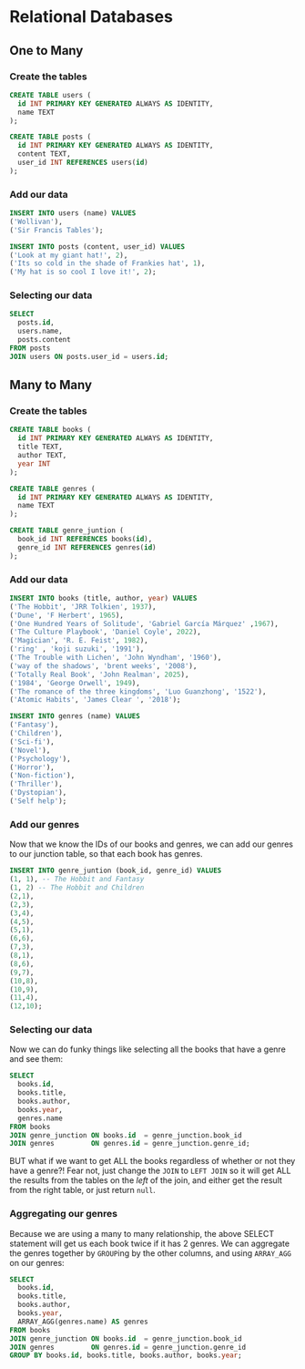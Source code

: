 # Relational Databases

## One to Many

### Create the tables

```sql
CREATE TABLE users (
  id INT PRIMARY KEY GENERATED ALWAYS AS IDENTITY,
  name TEXT
);

CREATE TABLE posts (
  id INT PRIMARY KEY GENERATED ALWAYS AS IDENTITY,
  content TEXT,
  user_id INT REFERENCES users(id)
);
```

### Add our data

```sql
INSERT INTO users (name) VALUES
('Wollivan'),
('Sir Francis Tables');

INSERT INTO posts (content, user_id) VALUES
('Look at my giant hat!', 2),
('Its so cold in the shade of Frankies hat', 1),
('My hat is so cool I love it!', 2);
```

### Selecting our data

```sql
SELECT
  posts.id,
  users.name,
  posts.content
FROM posts
JOIN users ON posts.user_id = users.id;
```

## Many to Many

### Create the tables

```sql
CREATE TABLE books (
  id INT PRIMARY KEY GENERATED ALWAYS AS IDENTITY,
  title TEXT,
  author TEXT,
  year INT
);

CREATE TABLE genres (
  id INT PRIMARY KEY GENERATED ALWAYS AS IDENTITY,
  name TEXT
);

CREATE TABLE genre_juntion (
  book_id INT REFERENCES books(id),
  genre_id INT REFERENCES genres(id)
);
```

### Add our data

```sql
INSERT INTO books (title, author, year) VALUES
('The Hobbit', 'JRR Tolkien', 1937),
('Dune', 'F Herbert', 1965),
('One Hundred Years of Solitude', 'Gabriel García Márquez' ,1967),
('The Culture Playbook', 'Daniel Coyle', 2022),
('Magician', 'R. E. Feist', 1982),
('ring' , 'koji suzuki', '1991'),
('The Trouble with Lichen', 'John Wyndham', '1960'),
('way of the shadows', 'brent weeks', '2008'),
('Totally Real Book', 'John Realman', 2025),
('1984', 'George Orwell', 1949),
('The romance of the three kingdoms', 'Luo Guanzhong', '1522'),
('Atomic Habits', 'James Clear ', '2018');

INSERT INTO genres (name) VALUES
('Fantasy'),
('Children'),
('Sci-fi'),
('Novel'),
('Psychology'),
('Horror'),
('Non-fiction'),
('Thriller'),
('Dystopian'),
('Self help');
```

### Add our genres

Now that we know the IDs of our books and genres, we can add our genres to our junction table, so that each book has genres.

```sql
INSERT INTO genre_juntion (book_id, genre_id) VALUES
(1, 1), -- The Hobbit and Fantasy
(1, 2) -- The Hobbit and Children
(2,1),
(2,3),
(3,4),
(4,5),
(5,1),
(6,6),
(7,3),
(8,1),
(8,6),
(9,7),
(10,8),
(10,9),
(11,4),
(12,10);
```

### Selecting our data

Now we can do funky things like selecting all the books that have a genre and see them:

```sql
SELECT
  books.id,
  books.title,
  books.author,
  books.year,
  genres.name
FROM books
JOIN genre_junction ON books.id  = genre_junction.book_id
JOIN genres         ON genres.id = genre_junction.genre_id;
```

BUT what if we want to get ALL the books regardless of whether or not they have a genre?!
Fear not, just change the `JOIN` to `LEFT JOIN` so it will get ALL the results from the tables on the _left_ of the join, and either get the result from the right table, or just return `null`.

### Aggregating our genres

Because we are using a many to many relationship, the above SELECT statement will get us each book twice if it has 2 genres. We can aggregate the genres together by `GROUP`ing by the other columns, and using `ARRAY_AGG` on our genres:

```sql
SELECT
  books.id,
  books.title,
  books.author,
  books.year,
  ARRAY_AGG(genres.name) AS genres
FROM books
JOIN genre_junction ON books.id  = genre_junction.book_id
JOIN genres         ON genres.id = genre_junction.genre_id
GROUP BY books.id, books.title, books.author, books.year;
```
